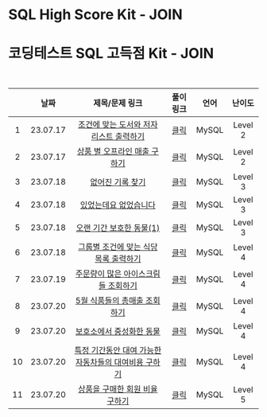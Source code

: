# SQL High Score Kit - JOIN
# 코딩테스트 SQL 고득점 Kit - JOIN

<br>

||날짜|제목/문제 링크|풀이 링크|언어|난이도|
|:---:|:---:|:---:|:---:|:---:|:---:|
|1|23.07.17|[조건에 맞는 도서와 저자 리스트 출력하기](https://school.programmers.co.kr/learn/courses/30/lessons/131112?language=mysql)|[클릭](./solution/book_author.sql)|MySQL|Level 2|
|2|23.07.17|[상품 별 오프라인 매출 구하기](https://school.programmers.co.kr/learn/courses/30/lessons/131533?language=mysql)|[클릭](./solution/product_offline_sales.sql)|MySQL|Level 2|
|3|23.07.18|[없어진 기록 찾기](https://school.programmers.co.kr/learn/courses/30/lessons/59042?language=mysql)|[클릭](./solution/find_missing.sql)|MySQL|Level 3|
|4|23.07.18|[있었는데요 없었습니다](https://school.programmers.co.kr/learn/courses/30/lessons/59043?language=mysql)|[클릭](./solution/there_was_but_wasnt.sql)|MySQL|Level 3|
|5|23.07.18|[오랜 기간 보호한 동물(1)](https://school.programmers.co.kr/learn/courses/30/lessons/59044?language=mysql)|[클릭](./solution/long_time_protect1.sql)|MySQL|Level 3|
|6|23.07.18|[그룹별 조건에 맞는 식당 목록 출력하기](https://school.programmers.co.kr/learn/courses/30/lessons/131124?language=mysql)|[클릭](./solution/restaurant_list.sql)|MySQL|Level 4|
|7|23.07.19|[주문량이 많은 아이스크림들 조회하기](https://school.programmers.co.kr/learn/courses/30/lessons/133027?language=mysql)|[클릭](./solution/heavy_order_icecream.sql)|MySQL|Level 4|
|8|23.07.20|[5월 식품들의 총매출 조회하기](https://school.programmers.co.kr/learn/courses/30/lessons/131117?language=mysql)|[클릭](./solution/MAY_total_sales.sql)|MySQL|Level 4|
|9|23.07.20|[보호소에서 중성화한 동물](https://school.programmers.co.kr/learn/courses/30/lessons/59045?language=mysql)|[클릭](./solution/neutered_animal.sql)|MySQL|Level 4|
|10|23.07.20|[특정 기간동안 대여 가능한 자동차들의 대여비용 구하기](https://school.programmers.co.kr/learn/courses/30/lessons/157339?language=mysql)|[클릭](./solution/possible_rental_fee.sql)|MySQL|Level 4|
|11|23.07.20|[상품을 구매한 회원 비율 구하기](https://school.programmers.co.kr/learn/courses/30/lessons/131534?language=mysql)|[클릭](./solution/purchase_user_ratio.sql)|MySQL|Level 5|